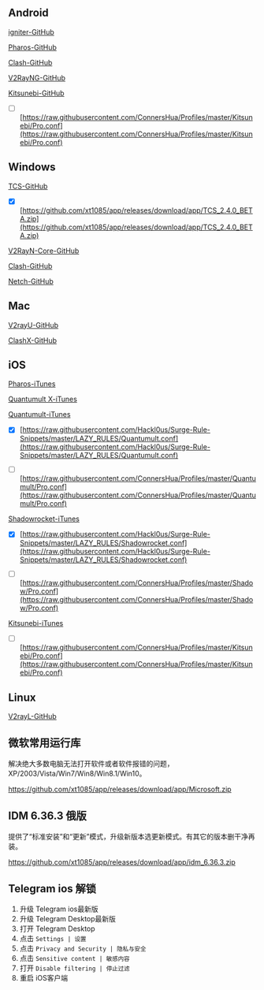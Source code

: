 ## Android

[igniter-GitHub](https://github.com/trojan-gfw/igniter/releases)

[Pharos-GitHub](https://github.com/PharosVip/Pharos-Android-Test/releases/latest)

[Clash-GitHub](https://github.com/Kr328/ClashForAndroid/releases)

[V2RayNG-GitHub](https://github.com/2dust/v2rayNG/releases/latest)

[Kitsunebi-GitHub](https://github.com/xt1085/app/releases/download/app/Kitsunebi.apk)

- [ ] [https://raw.githubusercontent.com/ConnersHua/Profiles/master/Kitsunebi/Pro.conf](https://raw.githubusercontent.com/ConnersHua/Profiles/master/Kitsunebi/Pro.conf)

## Windows

[TCS-GitHub](https://github.com/KevinZonda/trojan-client-slim/releases)

- [x] [https://github.com/xt1085/app/releases/download/app/TCS_2.4.0_BETA.zip](https://github.com/xt1085/app/releases/download/app/TCS_2.4.0_BETA.zip)

[V2RayN-Core-GitHub](https://github.com/2dust/v2rayN/releases/latest/download/v2rayN-Core.zip)

[Clash-GitHub](https://github.com/Fndroid/clash_for_windows_pkg/releases/latest)

[Netch-GitHub](https://github.com/NetchX/Netch/releases/latest)


## Mac

[V2rayU-GitHub](https://github.com/yanue/V2rayU/releases/latest/download/V2rayU.dmg)

[ClashX-GitHub](https://github.com/yichengchen/clashX/releases/latest/download/ClashX.dmg)

## iOS

[Pharos-iTunes](https://apps.apple.com/us/app/pharos-pro/id1456610173)

[Quantumult X-iTunes](https://apps.apple.com/us/app/quantumult-x/id1443988620)

[Quantumult-iTunes](https://itunes.apple.com/us/app/quantumult/id1252015438?mt=8)

- [x] [https://raw.githubusercontent.com/Hackl0us/Surge-Rule-Snippets/master/LAZY_RULES/Quantumult.conf](https://raw.githubusercontent.com/Hackl0us/Surge-Rule-Snippets/master/LAZY_RULES/Quantumult.conf)

- [ ] [https://raw.githubusercontent.com/ConnersHua/Profiles/master/Quantumult/Pro.conf](https://raw.githubusercontent.com/ConnersHua/Profiles/master/Quantumult/Pro.conf)

[Shadowrocket-iTunes](https://apps.apple.com/us/app/shadowrocket/id932747118)

- [x] [https://raw.githubusercontent.com/Hackl0us/Surge-Rule-Snippets/master/LAZY_RULES/Shadowrocket.conf](https://raw.githubusercontent.com/Hackl0us/Surge-Rule-Snippets/master/LAZY_RULES/Shadowrocket.conf)

- [ ] [https://raw.githubusercontent.com/ConnersHua/Profiles/master/Shadow/Pro.conf](https://raw.githubusercontent.com/ConnersHua/Profiles/master/Shadow/Pro.conf)

[Kitsunebi-iTunes](https://itunes.apple.com/us/app/kitsunebi-proxy-utility/id1446584073?mt=8)

- [ ] [https://raw.githubusercontent.com/ConnersHua/Profiles/master/Kitsunebi/Pro.conf](https://raw.githubusercontent.com/ConnersHua/Profiles/master/Kitsunebi/Pro.conf)

## Linux

[V2rayL-GitHub](https://github.com/jiangxufeng/v2rayL/releases/latest)


## 微软常用运行库

解决绝大多数电脑无法打开软件或者软件报错的问题，XP/2003/Vista/Win7/Win8/Win8.1/Win10。

https://github.com/xt1085/app/releases/download/app/Microsoft.zip

## IDM 6.36.3 俄版

提供了“标准安装”和“更新”模式，升级新版本选更新模式。有其它的版本删干净再装。

https://github.com/xt1085/app/releases/download/app/idm_6.36.3.zip

## Telegram ios 解锁

1.  升级 Telegram ios最新版
2.  升级 Telegram Desktop最新版
3.  打开 Telegram Desktop
4.  点击 `Settings | 设置`
5.  点击 `Privacy and Security | 隐私与安全`
6.  点击 `Sensitive content | 敏感内容`
7.  打开 `Disable filtering | 停止过滤`
8.  重启 iOS客户端
